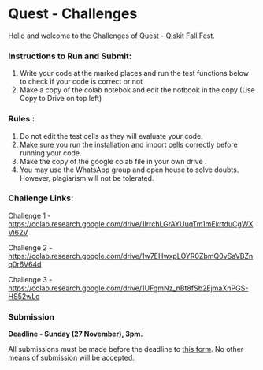 # Quest - Challenges

Hello and welcome to the Challenges of Quest - Qiskit Fall Fest. 

### Instructions to Run and Submit:
  1. Write your code at the marked places and run the test functions below to check if your code is correct or not
  2. Make a copy of the colab notebok and edit the notbook in the copy (Use Copy to Drive on top left)

### Rules :
  1. Do not edit the test cells as they will evaluate your code.
  2. Make sure you run the installation and import cells correctly before running your code.
  3. Make the copy of the google colab file in your own drive .
  4. You may use the WhatsApp group and open house to solve doubts. However, plagiarism will not be tolerated.

### Challenge Links: 
Challenge 1 - https://colab.research.google.com/drive/1lrrchLGrAYUuqTm1mEkrtduCgWXVi62V 

Challenge 2 - https://colab.research.google.com/drive/1w7EHwxpLOYR0ZbmQ0vSaVBZnq0r6V64d

Challenge 3 - https://colab.research.google.com/drive/1UFgmNz_nBt8fSb2EjmaXnPGS-HS52wLc 

### Submission
**Deadline - Sunday (27 November), 3pm.**

All submissions must be made before the deadline to [this form](https://docs.google.com/forms/d/e/1FAIpQLSfG45OBenkqw4P_rZfE2NUyH8b_0LzzD6SzebROGEMRCqJd8g/viewform?usp=sf_link). No other means of submission will be accepted.
